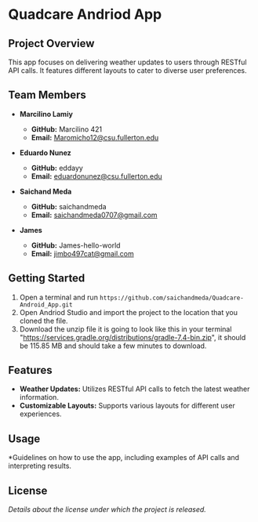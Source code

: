 # Quadcare Andriod App

## Project Overview
This app focuses on delivering weather updates to users through RESTful API calls. It features different layouts to cater to diverse user preferences.

## Team Members

- **Marcilino Lamiy**
    - **GitHub:** Marcilino 421
    - **Email:** Maromicho12@csu.fullerton.edu

- **Eduardo Nunez**
    - **GitHub:** eddayy
    - **Email:** eduardonunez@csu.fullerton.edu

- **Saichand Meda**
    - **GitHub:** saichandmeda
    - **Email:** saichandmeda0707@gmail.com

- **James**
    - **GitHub:** James-hello-world
    - **Email:** jimbo497cat@gmail.com

## Getting Started

1. Open a terminal and run ``` https://github.com/saichandmeda/Quadcare-Android_App.git ```
2. Open Andriod Studio and import the project to the location that you cloned the file.
2. Download the unzip file it is going to look like this in your terminal "https://services.gradle.org/distributions/gradle-7.4-bin.zip", it should be 115.85 MB and should take a few minutes to download.

## Features

- **Weather Updates:** Utilizes RESTful API calls to fetch the latest weather information.
- **Customizable Layouts:** Supports various layouts for different user experiences.

## Usage

*Guidelines on how to use the app, including examples of API calls and interpreting results.

## License

*Details about the license under which the project is released.*
